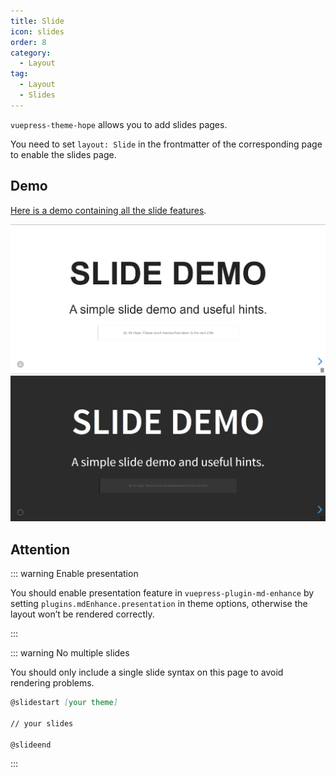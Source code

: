 ```yaml
---
title: Slide
icon: slides
order: 8
category:
  - Layout
tag:
  - Layout
  - Slides
---
```


`vuepress-theme-hope` allows you to add slides pages.

You need to set `layout: Slide` in the frontmatter of the corresponding page to enable the slides page.

<!-- more -->

## Demo

[Here is a demo containing all the slide features](https://vuepress-theme-hope.github.io/v2/md-enhance/guide/presentation/demo.html).

![Slide page screenshot](./assets/slides-light.png#light)
![Slide page screenshot](./assets/slides-dark.png#dark)

## Attention

::: warning Enable presentation

You should enable presentation feature in `vuepress-plugin-md-enhance` by setting `plugins.mdEnhance.presentation` in theme options, otherwise the layout won’t be rendered correctly.

:::

::: warning No multiple slides

You should only include a single slide syntax on this page to avoid rendering problems.

```md
@slidestart [your theme]

// your slides

@slideend
```

:::
